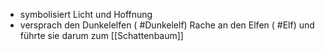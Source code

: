 - symbolisiert Licht und Hoffnung
- versprach den Dunkelelfen ( #Dunkelelf) Rache an den Elfen ( #Elf) und führte sie darum zum [[Schattenbaum]]